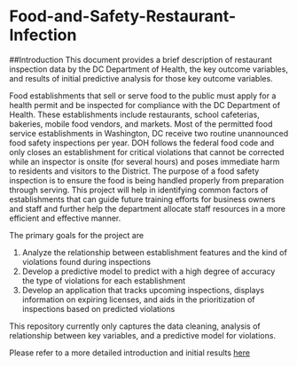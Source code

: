 # Food-and-Safety-Restaurant-Infection

##Introduction
This document provides a brief description of restaurant inspection data by the DC Department 
of Health, the key outcome variables, and results of initial predictive analysis for those key
outcome variables.

Food establishments that sell or serve food to the public must apply for a health permit and be
inspected for compliance with the DC Department of Health. These establishments include
restaurants, school cafeterias, bakeries, mobile food vendors, and markets. Most of the
permitted food service establishments in Washington, DC receive two routine unannounced food
safety inspections per year. DOH follows the federal food code and only closes an establishment
for critical violations that cannot be corrected while an inspector is onsite (for several hours) and
poses immediate harm to residents and visitors to the District. The purpose of a food safety
inspection is to ensure the food is being handled properly from preparation through serving.
This project will help in identifying common factors of establishments that can guide future
training efforts for business owners and staff and further help the department allocate staff
resources in a more efficient and effective manner.

The primary goals for the project are
  1. Analyze the relationship between establishment features and the kind of violations found
     during inspections
  2. Develop a predictive model to predict with a high degree of accuracy the type of violations
     for each establishment
  3. Develop an application that tracks upcoming inspections, displays information on expiring
     licenses, and aids in the prioritization of inspections based on predicted violations
     
This repository currently only captures the data cleaning, analysis of relationship between key 
variables, and a predictive model for violations.

Please refer to a more detailed introduction and initial results [here](https://github.com/ssr48/Food-and-Safety-Restaurant-Infection/blob/master/Food%20Safety%20and%20Restaurant%20Inspection.pdf)
